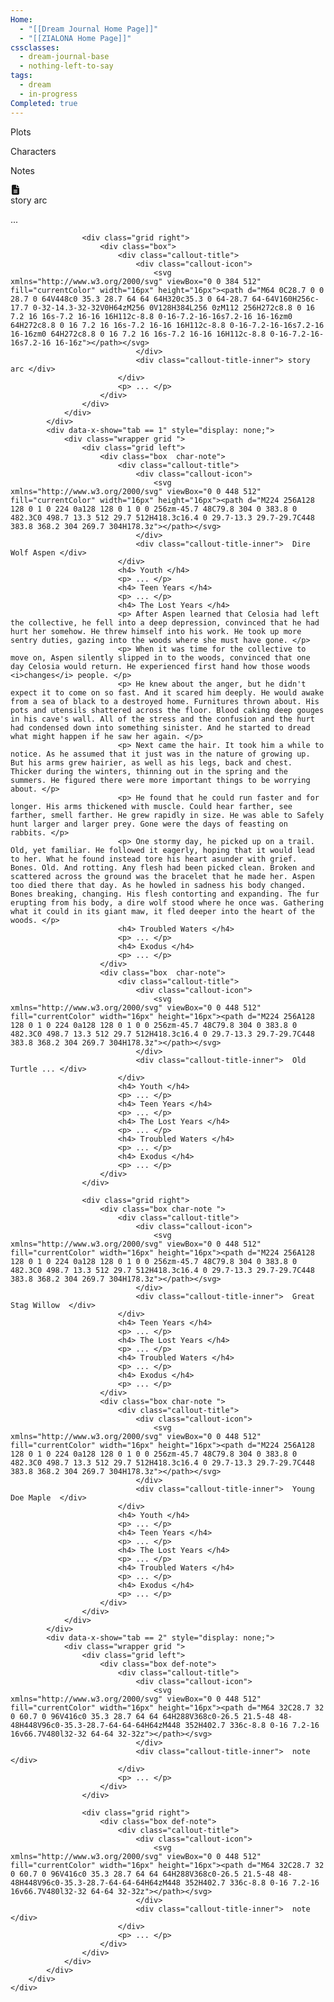 ```yaml
---
Home:
  - "[[Dream Journal Home Page]]"
  - "[[ZIALONA Home Page]]"
cssclasses:
  - dream-journal-base
  - nothing-left-to-say
tags:
  - dream
  - in-progress
Completed: true
---
```

<div class="block-language-tabs">
	<div data-x-data="{ tab: 0 }">
		<div class="html-tabs">
			<div class="html-tab html-tab-active" data-x-bind:class="{ 'html-tab-active': tab == 0 }" data-x-on:click="tab = 0"><p>Plots</p></div>
			<div class="html-tab html-tab-not-first" data-x-bind:class="{ 'html-tab-active': tab == 1 }" data-x-on:click="tab = 1"><p>Characters</p></div>
			<div class="html-tab html-tab-not-first" data-x-bind:class="{ 'html-tab-active': tab == 2 }" data-x-on:click="tab = 2"><p>Notes</p></div>
		</div>
		<div class="html-tab-content">
			<div data-x-show="tab == 0" style="">
				<div class="wrapper grid ">
					<div class="grid left">
						<div class="box">
							<div class="callout-title">
								<div class="callout-icon">
									<svg xmlns="http://www.w3.org/2000/svg" viewBox="0 0 384 512" fill="currentColor" width="16px" height="16px"><path d="M64 0C28.7 0 0 28.7 0 64V448c0 35.3 28.7 64 64 64H320c35.3 0 64-28.7 64-64V160H256c-17.7 0-32-14.3-32-32V0H64zM256 0V128H384L256 0zM112 256H272c8.8 0 16 7.2 16 16s-7.2 16-16 16H112c-8.8 0-16-7.2-16-16s7.2-16 16-16zm0 64H272c8.8 0 16 7.2 16 16s-7.2 16-16 16H112c-8.8 0-16-7.2-16-16s7.2-16 16-16zm0 64H272c8.8 0 16 7.2 16 16s-7.2 16-16 16H112c-8.8 0-16-7.2-16-16s7.2-16 16-16z"></path></svg>
								</div>
								<div class="callout-title-inner">  story arc</div>
							</div>
							<p> ... </p>
						</div>
					</div>
					
					<div class="grid right">
						<div class="box">
							<div class="callout-title">
								<div class="callout-icon">
									<svg xmlns="http://www.w3.org/2000/svg" viewBox="0 0 384 512" fill="currentColor" width="16px" height="16px"><path d="M64 0C28.7 0 0 28.7 0 64V448c0 35.3 28.7 64 64 64H320c35.3 0 64-28.7 64-64V160H256c-17.7 0-32-14.3-32-32V0H64zM256 0V128H384L256 0zM112 256H272c8.8 0 16 7.2 16 16s-7.2 16-16 16H112c-8.8 0-16-7.2-16-16s7.2-16 16-16zm0 64H272c8.8 0 16 7.2 16 16s-7.2 16-16 16H112c-8.8 0-16-7.2-16-16s7.2-16 16-16zm0 64H272c8.8 0 16 7.2 16 16s-7.2 16-16 16H112c-8.8 0-16-7.2-16-16s7.2-16 16-16z"></path></svg>
								</div>
								<div class="callout-title-inner"> story arc </div>
							</div>
							<p> ... </p>
						</div>
					</div>
				</div>				
			</div>
			<div data-x-show="tab == 1" style="display: none;">
				<div class="wrapper grid ">
					<div class="grid left">
						<div class="box  char-note">
							<div class="callout-title">
								<div class="callout-icon">
									<svg xmlns="http://www.w3.org/2000/svg" viewBox="0 0 448 512" fill="currentColor" width="16px" height="16px"><path d="M224 256A128 128 0 1 0 224 0a128 128 0 1 0 0 256zm-45.7 48C79.8 304 0 383.8 0 482.3C0 498.7 13.3 512 29.7 512H418.3c16.4 0 29.7-13.3 29.7-29.7C448 383.8 368.2 304 269.7 304H178.3z"></path></svg>
								</div>
								<div class="callout-title-inner">  Dire Wolf Aspen </div>
							</div>
							<h4> Youth </h4>
							<p> ... </p>
							<h4> Teen Years </h4>
							<p> ... </p>
							<h4> The Lost Years </h4>
							<p> After Aspen learned that Celosia had left the collective, he fell into a deep depression, convinced that he had hurt her somehow. He threw himself into his work. He took up more sentry duties, gazing into the woods where she must have gone. </p>
							<p> When it was time for the collective to move on, Aspen silently slipped in to the woods, convinced that one day Celosia would return. He experienced first hand how those woods <i>changes</i> people. </p>
							<p> He knew about the anger, but he didn't expect it to come on so fast. And it scared him deeply. He would awake from a sea of black to a destroyed home. Furnitures thrown about. His pots and utensils shattered across the floor. Blood caking deep gouges in his cave's wall. All of the stress and the confusion and the hurt had condensed down into something sinister. And he started to dread what might happen if he saw her again. </p> 
							<p> Next came the hair. It took him a while to notice. As he assumed that it just was in the nature of growing up. But his arms grew hairier, as well as his legs, back and chest. Thicker during the winters, thinning out in the spring and the summers. He figured there were more important things to be worrying about. </p> 
							<p> He found that he could run faster and for longer. His arms thickened with muscle. Could hear farther, see farther, smell farther. He grew rapidly in size. He was able to Safely hunt larger and larger prey. Gone were the days of feasting on rabbits. </p> 
							<p> One stormy day, he picked up on a trail. Old, yet familiar. He followed it eagerly, hoping that it would lead to her. What he found instead tore his heart asunder with grief. Bones. Old. And rotting. Any flesh had been picked clean. Broken and scattered across the ground was the bracelet that he made her. Aspen too died there that day. As he howled in sadness his body changed. Bones breaking, changing. His flesh contorting and expanding. The fur erupting from his body, a dire wolf stood where he once was. Gathering what it could in its giant maw, it fled deeper into the heart of the woods. </p> 
							<h4> Troubled Waters </h4>
							<p> ... </p>
							<h4> Exodus </h4>
							<p> ... </p>
						</div>
						<div class="box  char-note">
							<div class="callout-title">
								<div class="callout-icon">
									<svg xmlns="http://www.w3.org/2000/svg" viewBox="0 0 448 512" fill="currentColor" width="16px" height="16px"><path d="M224 256A128 128 0 1 0 224 0a128 128 0 1 0 0 256zm-45.7 48C79.8 304 0 383.8 0 482.3C0 498.7 13.3 512 29.7 512H418.3c16.4 0 29.7-13.3 29.7-29.7C448 383.8 368.2 304 269.7 304H178.3z"></path></svg>
								</div>
								<div class="callout-title-inner">  Old Turtle ... </div>
							</div>
							<h4> Youth </h4>
							<p> ... </p>
							<h4> Teen Years </h4>
							<p> ... </p>
							<h4> The Lost Years </h4>
							<p> ... </p>
							<h4> Troubled Waters </h4>
							<p> ... </p>
							<h4> Exodus </h4>
							<p> ... </p>
						</div>
					</div>
					
					<div class="grid right">
						<div class="box char-note ">
							<div class="callout-title">
								<div class="callout-icon">
									<svg xmlns="http://www.w3.org/2000/svg" viewBox="0 0 448 512" fill="currentColor" width="16px" height="16px"><path d="M224 256A128 128 0 1 0 224 0a128 128 0 1 0 0 256zm-45.7 48C79.8 304 0 383.8 0 482.3C0 498.7 13.3 512 29.7 512H418.3c16.4 0 29.7-13.3 29.7-29.7C448 383.8 368.2 304 269.7 304H178.3z"></path></svg>
								</div>
								<div class="callout-title-inner">  Great Stag Willow  </div>
							</div>
							<h4> Teen Years </h4>
							<p> ... </p>
							<h4> The Lost Years </h4>
							<p> ... </p>
							<h4> Troubled Waters </h4>
							<p> ... </p>
							<h4> Exodus </h4>
							<p> ... </p>
						</div>
						<div class="box char-note ">
							<div class="callout-title">
								<div class="callout-icon">
									<svg xmlns="http://www.w3.org/2000/svg" viewBox="0 0 448 512" fill="currentColor" width="16px" height="16px"><path d="M224 256A128 128 0 1 0 224 0a128 128 0 1 0 0 256zm-45.7 48C79.8 304 0 383.8 0 482.3C0 498.7 13.3 512 29.7 512H418.3c16.4 0 29.7-13.3 29.7-29.7C448 383.8 368.2 304 269.7 304H178.3z"></path></svg>
								</div>
								<div class="callout-title-inner">  Young Doe Maple  </div>
							</div>
							<h4> Youth </h4>
							<p> ... </p>
							<h4> Teen Years </h4>
							<p> ... </p>
							<h4> The Lost Years </h4>
							<p> ... </p>
							<h4> Troubled Waters </h4>
							<p> ... </p>
							<h4> Exodus </h4>
							<p> ... </p>
						</div>
					</div>
				</div>
			</div>
			<div data-x-show="tab == 2" style="display: none;">
				<div class="wrapper grid ">
					<div class="grid left">
						<div class="box def-note">
							<div class="callout-title">
								<div class="callout-icon">
									<svg xmlns="http://www.w3.org/2000/svg" viewBox="0 0 448 512" fill="currentColor" width="16px" height="16px"><path d="M64 32C28.7 32 0 60.7 0 96V416c0 35.3 28.7 64 64 64H288V368c0-26.5 21.5-48 48-48H448V96c0-35.3-28.7-64-64-64H64zM448 352H402.7 336c-8.8 0-16 7.2-16 16v66.7V480l32-32 64-64 32-32z"></path></svg>
								</div>
								<div class="callout-title-inner">  note </div>
							</div>
							<p> ... </p>
						</div>
					</div>
					
					<div class="grid right">
						<div class="box def-note">
							<div class="callout-title">
								<div class="callout-icon">
									<svg xmlns="http://www.w3.org/2000/svg" viewBox="0 0 448 512" fill="currentColor" width="16px" height="16px"><path d="M64 32C28.7 32 0 60.7 0 96V416c0 35.3 28.7 64 64 64H288V368c0-26.5 21.5-48 48-48H448V96c0-35.3-28.7-64-64-64H64zM448 352H402.7 336c-8.8 0-16 7.2-16 16v66.7V480l32-32 64-64 32-32z"></path></svg>
								</div>
								<div class="callout-title-inner">  note </div>
							</div>
							<p> ... </p>
						</div>
					</div>
				</div>
			</div>
		</div>
	</div>
</div>